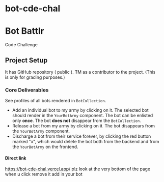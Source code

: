 # bot-cde-chal


  # Bot Battlr 
  Code Challenge

## Project Setup
 It has GitHub repository ( public ).
 TM as a contributor to the project. (This is only for grading purposes.)
 
 
 
###  Core Deliverables
  See profiles of all bots rendered in `BotCollection`.
- Add an individual bot to my army by clicking on it. The selected bot should
  render in the `YourBotArmy` component. The bot can be enlisted only **once**.
  The bot **does not** disappear from the `BotCollection`.
- Release a bot from my army by clicking on it. The bot disappears from the
  `YourBotArmy` component.
- Discharge a bot from their service forever, by clicking the red button marked
  "x", which would delete the bot both from the backend and from the
  `YourBotArmy` on the frontend.
 
 
#### Direct link
 https://bot-cde-chal.vercel.app/
 plz look at the very bottom of the page when u click remove it add in your bot
